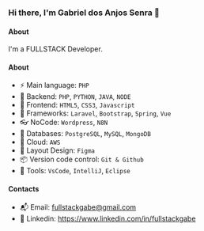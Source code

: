 ### Hi there, I'm Gabriel dos Anjos Senra 👋

#### About
I'm a FULLSTACK Developer.

#### About
- ⚡️ Main language: `PHP`
- 📡 Backend: `PHP`, `PYTHON`, `JAVA`, `NODE`
- 🎉 Frontend: `HTML5`, `CSS3`, `Javascript`
- 🔌 Frameworks: `Laravel`, `Bootstrap`, `Spring`, `Vue`
- 👓 NoCode: `Wordpress`, `N8N`
- 👑 Databases: `PostgreSQL`, `MySQL`, `MongoDB`
- 👞 Cloud: `AWS`
- 🎨 Layout Design: `Figma` 
- 📦️ Version code control: `Git & Github`
- 🔨 Tools: `VsCode`, `IntelliJ`, `Eclipse`

#### Contacts

- 📬 Email: fullstackgabe@gmail.com
- 👤 Linkedin: https://www.linkedin.com/in/fullstackgabe
